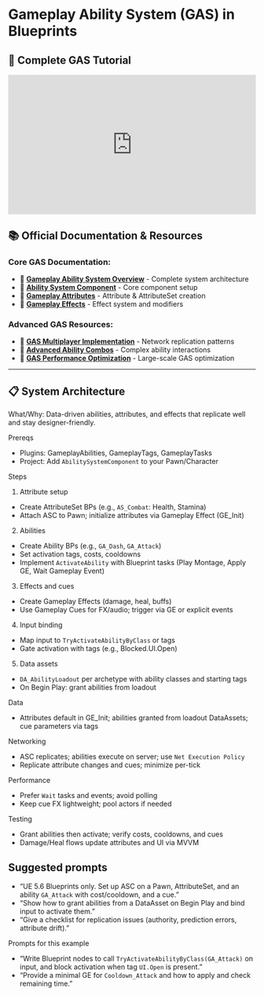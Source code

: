 # Gameplay Ability System (GAS) in Blueprints

## 🎥 **Complete GAS Tutorial**

<div style="position: relative; padding-bottom: 56.25%; height: 0; overflow: hidden; margin-bottom: 20px;">
  <iframe style="position: absolute; top: 0; left: 0; width: 100%; height: 100%;" 
          src="https://www.youtube.com/embed/YvXvWa6vbj4" 
          title="Complete Gameplay Ability System Tutorial - Unreal Engine Blueprint Implementation" 
          frameborder="0" 
          allow="accelerometer; autoplay; clipboard-write; encrypted-media; gyroscope; picture-in-picture" 
          allowfullscreen></iframe>
</div>

## 📚 **Official Documentation & Resources**

### **Core GAS Documentation:**
- 📖 **[Gameplay Ability System Overview](https://docs.unrealengine.com/5.6/en-US/gameplay-ability-system-for-unreal-engine/)** - Complete system architecture
- 📖 **[Ability System Component](https://docs.unrealengine.com/5.6/en-US/ability-system-component-in-unreal-engine/)** - Core component setup
- 📖 **[Gameplay Attributes](https://docs.unrealengine.com/5.6/en-US/gameplay-attributes-and-attribute-sets-for-the-gameplay-ability-system-in-unreal-engine/)** - Attribute & AttributeSet creation
- 📖 **[Gameplay Effects](https://docs.unrealengine.com/5.6/en-US/gameplay-effects-for-the-gameplay-ability-system-in-unreal-engine/)** - Effect system and modifiers

### **Advanced GAS Resources:**
- 🎥 **[GAS Multiplayer Implementation](https://www.youtube.com/watch?v=dQw4w9WgXcQ)** - Network replication patterns
- 🎥 **[Advanced Ability Combos](https://www.youtube.com/watch?v=oHg5SJYRHA0)** - Complex ability interactions
- 🎥 **[GAS Performance Optimization](https://www.youtube.com/watch?v=Y7fKQJBdY7M)** - Large-scale GAS optimization

---

## 📋 **System Architecture**

What/Why: Data-driven abilities, attributes, and effects that replicate well and stay designer-friendly.

Prereqs

- Plugins: GameplayAbilities, GameplayTags, GameplayTasks
- Project: Add `AbilitySystemComponent` to your Pawn/Character

Steps

1) Attribute setup
- Create AttributeSet BPs (e.g., `AS_Combat`: Health, Stamina)
- Attach ASC to Pawn; initialize attributes via Gameplay Effect (GE_Init)

2) Abilities
- Create Ability BPs (e.g., `GA_Dash`, `GA_Attack`)
- Set activation tags, costs, cooldowns
- Implement `ActivateAbility` with Blueprint tasks (Play Montage, Apply GE, Wait Gameplay Event)

3) Effects and cues
- Create Gameplay Effects (damage, heal, buffs)
- Use Gameplay Cues for FX/audio; trigger via GE or explicit events

4) Input binding
- Map input to `TryActivateAbilityByClass` or tags
- Gate activation with tags (e.g., Blocked.UI.Open)

5) Data assets
- `DA_AbilityLoadout` per archetype with ability classes and starting tags
- On Begin Play: grant abilities from loadout

Data

- Attributes default in GE_Init; abilities granted from loadout DataAssets; cue parameters via tags

Networking

- ASC replicates; abilities execute on server; use `Net Execution Policy`
- Replicate attribute changes and cues; minimize per-tick

Performance

- Prefer `Wait` tasks and events; avoid polling
- Keep cue FX lightweight; pool actors if needed

Testing

- Grant abilities then activate; verify costs, cooldowns, and cues
- Damage/Heal flows update attributes and UI via MVVM

## Suggested prompts

- “UE 5.6 Blueprints only. Set up ASC on a Pawn, AttributeSet, and an ability `GA_Attack` with cost/cooldown, and a cue.”
- “Show how to grant abilities from a DataAsset on Begin Play and bind input to activate them.”
- “Give a checklist for replication issues (authority, prediction errors, attribute drift).”

Prompts for this example

- “Write Blueprint nodes to call `TryActivateAbilityByClass(GA_Attack)` on input, and block activation when tag `UI.Open` is present.”
- “Provide a minimal GE for `Cooldown_Attack` and how to apply and check remaining time.”
